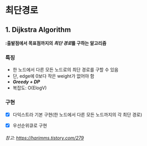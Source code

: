 # 최단경로

## 1. Dijkstra Algorithm
#### :출발점에서 목표점까지의 ***최단 경로***를 구하는 알고리즘

### 특징
- 한 노드에서 다른 모든 노드로의 최단 경로를 구할 수 있음
- 단, edge에 0보다 작은 weight가 없어야 함
- **_Greedy + DP_**
- 복잡도: O(ElogV)

####
### 구현
- [x] 다익스트라 기본 구현(한 노드에서 다른 모든 노드까지의 각 최단 경로)
- [x] 우선순위큐로 구현



###### 참고: https://harimms.tistory.com/279